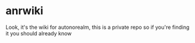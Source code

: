# anrwiki
 Look, it's the wiki for autonorealm, this is a private repo so if you're finding it you should already know
